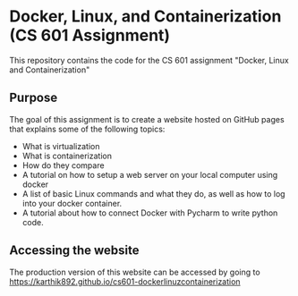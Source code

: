 # Docker, Linux, and Containerization (CS 601 Assignment)
This repository contains the code for the CS 601 assignment "Docker, Linux and Containerization"

## Purpose
The goal of this assignment is to create a website hosted on GitHub pages that explains some of the following topics:

- What is virtualization
- What is containerization
- How do they compare
- A tutorial on how to setup a web server on your local computer using docker
- A list of basic Linux commands and what they do, as well as how to log into your docker container.
- A tutorial about how to connect Docker with Pycharm to write python code.

## Accessing the website

The production version of this website can be accessed by going to https://karthik892.github.io/cs601-dockerlinuzcontainerization